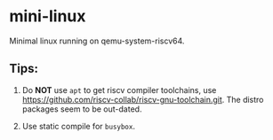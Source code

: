 # mini-linux

Minimal linux running on qemu-system-riscv64.

## Tips:

1. Do **NOT** use `apt` to get riscv compiler toolchains, use <https://github.com/riscv-collab/riscv-gnu-toolchain.git>. The distro packages seem to be out-dated.

2. Use static compile for `busybox`.
